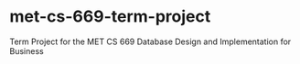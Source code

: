 # met-cs-669-term-project
Term Project for the MET CS 669 Database Design and Implementation for Business
